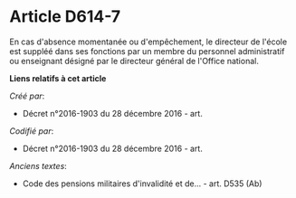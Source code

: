 # Article D614-7

En cas d'absence momentanée ou d'empêchement, le directeur de l'école est suppléé dans ses fonctions par un membre du
personnel administratif ou enseignant désigné par le directeur général de l'Office national.

**Liens relatifs à cet article**

_Créé par_:

  - Décret n°2016-1903 du 28 décembre 2016 - art.

_Codifié par_:

  - Décret n°2016-1903 du 28 décembre 2016 - art.

_Anciens textes_:

  - Code des pensions militaires d'invalidité et de... - art. D535 (Ab)
